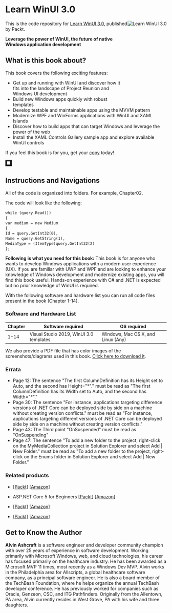 # Learn WinUI 3.0

<a href="https://www.packtpub.com/product/learn-winui-3-0/9781800208667?utm_source=github&utm_medium=repository&utm_campaign=9781786461629"><img src="https://static.packt-cdn.com/products/9781800208667/cover/smaller" alt="Learn WinUI 3.0" height="256px" align="right"></a>

This is the code repository for [Learn WinUI 3.0](https://www.packtpub.com/product/learn-winui-3-0/9781800208667?utm_source=github&utm_medium=repository&utm_campaign=9781786461629), published by Packt.

**Leverage the power of WinUI, the future of native Windows application development**

## What is this book about?
This book covers the following exciting features:
* Get up and running with WinUI and discover how it fits into the landscape of Project Reunion and Windows UI development
* Build new Windows apps quickly with robust templates
* Develop testable and maintainable apps using the MVVM pattern
* Modernize WPF and WinForms applications with WinUI and XAML Islands
* Discover how to build apps that can target Windows and leverage the power of the web
* Install the XAML Controls Gallery sample app and explore available WinUI controls

If you feel this book is for you, get your [copy](https://www.amazon.com/dp/1800208669) today!

<a href="https://www.packtpub.com/?utm_source=github&utm_medium=banner&utm_campaign=GitHubBanner"><img src="https://raw.githubusercontent.com/PacktPublishing/GitHub/master/GitHub.png" 
alt="https://www.packtpub.com/" border="5" /></a>

## Instructions and Navigations
All of the code is organized into folders. For example, Chapter02.

The code will look like the following:
```
while (query.Read())
{
var medium = new Medium
{
Id = query.GetInt32(0),
Name = query.GetString(1),
MediaType = (ItemType)query.GetInt32(2)
};
```

**Following is what you need for this book:**
This book is for anyone who wants to develop Windows applications with a modern user experience (UX). If you are familiar with UWP and WPF and are looking to enhance your knowledge of Windows development and modernize existing apps, you will find this book useful. Hands-on experience with C# and .NET is expected but no prior knowledge of WinUI is required.

With the following software and hardware list you can run all code files present in the book (Chapter 1-14).
### Software and Hardware List
| Chapter | Software required | OS required |
| -------- | ------------------------------------ | ----------------------------------- |
| 1-14 | Visual Studio 2019, WinUI 3.0 templates | Windows, Mac OS X, and Linux (Any) |


We also provide a PDF file that has color images of the screenshots/diagrams used in this book. [Click here to download it](https://static.packt-cdn.com/downloads/9781800208667_ColorImages.pdf).

### Errata
* Page 12: The sentence "The first ColumnDefinition has its Height set to Auto, and the second has Height="\*"." must be read as "The first ColumnDefinition has its Width set to Auto, and the second has Width="\*"."
* Page 30: The sentence "For instance, applications targeting difference versions of .NET Core can be deployed side by side on a machine without creating version conflicts." must be read as "For instance, applications targeting different versions of .NET Core can be deployed side by side on a machine without creating version conflicts."
* Page 43: The Third point "OnSuspended" must be read as "OnSuspending"
* Page 47: The sentence "To add a new folder to the project, right-click on the MyMediaCollection project in Solution Explorer and select Add | New Folder." must be read as "To add a new folder to the project, right-click on the Enums folder in Solution Explorer and select Add | New Folder."

### Related products
*  [[Packt]](https://www.packtpub.com/product/adopting-net-5/9781800560567?utm_source=github&utm_medium=repository&utm_campaign=) [[Amazon]](https://www.amazon.com/dp/1800560567)

* ASP.NET Core 5 for Beginners [[Packt]](https://www.packtpub.com/product/asp-net-core-5-for-beginners/9781800567184?utm_source=github&utm_medium=repository&utm_campaign=9781800567184) [[Amazon]](https://www.amazon.com/dp/1800567189)

*  [[Packt]]() [[Amazon]](https://www.amazon.com/dp/)

*  [[Packt]]() [[Amazon]](https://www.amazon.com/dp/)

## Get to Know the Author
**Alvin Ashcraft**
is a software engineer and developer community champion with over 25 years of experience in software development. Working primarily with Microsoft Windows, web, and cloud technologies, his career has focused primarily on the healthcare industry. He has been awarded as a Microsoft MVP 11 times, most recently as a Windows Dev MVP.
Alvin works in the Philadelphia area for Allscripts, a global healthcare software company, as a principal software engineer. He is also a board member of the TechBash Foundation, where he helps organize the annual TechBash developer conference. He has previously worked for companies such as Oracle, Genzeon, CSC, and ITG Pathfinders.
Originally from the Allentown, PA area, Alvin currently resides in West Grove, PA with his wife and three daughters.







